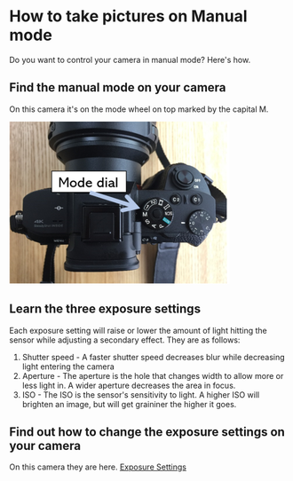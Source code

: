 # How to take pictures on Manual mode
Do you want to control your camera in manual mode? Here's how.

## Find the manual mode on your camera
On this camera it's on the mode wheel on top marked by the capital M.

![Mode dial](mode_dial.PNG)

## Learn the three exposure settings
Each exposure setting will raise or lower the amount of light hitting the sensor while adjusting a secondary effect. They are as follows:
1. Shutter speed - A faster shutter speed decreases blur while decreasing light entering the camera
2. Aperture - The aperture is the hole that changes width to allow more or less light in. A wider aperture decreases the area in focus.
3. ISO - The ISO is the sensor's sensitivity to light. A higher ISO will brighten an image, but will get graininer the higher it goes. 

## Find out how to change the exposure settings on your camera
On this camera they are here.
[Exposure Settings](exposure_settings.png)
